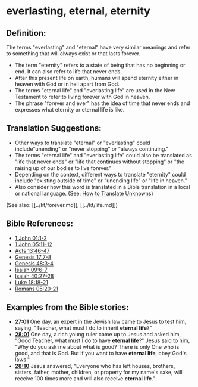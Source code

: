 # everlasting, eternal, eternity #

## Definition: ##

The terms "everlasting" and "eternal" have very similar meanings and refer to something that will always exist or that lasts forever.

* The term "eternity" refers to a state of being that has no beginning or end. It can also refer to life that never ends.
* After this present life on earth, humans will spend eternity either in heaven with God or in hell apart from God.
* The terms "eternal life" and "everlasting life" are used in the New Testament to refer to living forever with God in heaven.
* The phrase "forever and ever" has the idea of time that never ends and expresses what eternity or eternal life is like.

## Translation Suggestions: ##

* Other ways to translate "eternal" or "everlasting" could include"unending" or "never stopping" or "always continuing."
* The terms "eternal life" and "everlasting life" could also be translated as "life that never ends" or "life that continues without stopping" or "the raising up of our bodies to live forever."
* Depending on the context, different ways to translate "eternity" could include "existing outside of time" or "unending life" or "life in heaven."
* Also consider how this word is translated in a Bible translation in a local or national language. (See: [How to Translate Unknowns](en/ta-vol1/translate/man/translate-unknown))

(See also: [[../kt/forever.md]], [[../kt/life.md]])

## Bible References: ##

* [1 John 01:1-2](en/tn/1jn/help/01/01)
* [1 John 05:11-12](en/tn/1jn/help/05/11)
* [Acts 13:46-47](en/tn/act/help/13/46)
* [Genesis 17:7-8](en/tn/gen/help/17/07)
* [Genesis 48:3-4](en/tn/gen/help/48/03)
* [Isaiah 09:6-7](en/tn/isa/help/09/06)
* [Isaiah 40:27-28](en/tn/isa/help/40/27)
* [Luke 18:18-21](en/tn/luk/help/18/18)
* [Romans 05:20-21](en/tn/rom/help/05/20)

## Examples from the Bible stories: ##

* __[27:01](en/tn/obs/help/27/01)__ One day, an expert in the Jewish law came to Jesus to test him, saying, "Teacher, what must I do to inherit __eternal life__?"
* __[28:01](en/tn/obs/help/28/01)__ One day, a rich young ruler came up to Jesus and asked him, "Good Teacher, what must I do to have __eternal life__?" Jesus said to him, "Why do you ask me about what is good? There is only One who is good, and that is God. But if you want to have __eternal life__, obey God's laws."
* __[28:10](en/tn/obs/help/28/10)__ Jesus answered, "Everyone who has left houses, brothers, sisters, father, mother, children, or property for my name's sake, will receive 100 times more and will also receive __eternal life__."